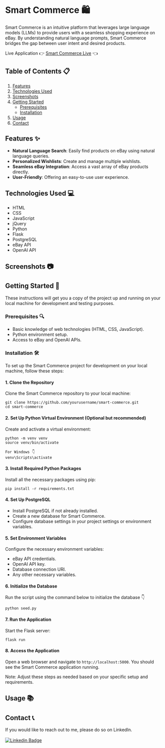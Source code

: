 # Smart Commerce 🛍️

Smart Commerce is an intuitive platform that leverages large language models (LLMs) to provide users with a seamless shopping experience on eBay. By understanding natural language prompts, Smart Commerce bridges the gap between user intent and desired products.

Live Application 👉 [Smart Commerce Live](https://smart-commerce.onrender.com/) 👈

## Table of Contents 📋

1. [Features](#features)
2. [Technologies Used](#technologies-used)
3. [Screenshots](#screenshots)
4. [Getting Started](#getting-started)
    - [Prerequisites](#prerequisites)
    - [Installation](#installation)
5. [Usage](#usage)
6. [Contact](#contact)

## Features ✨

-   **Natural Language Search**: Easily find products on eBay using natural language queries.
-   **Personalized Wishlists**: Create and manage multiple wishlists.
-   **Seamless eBay Integration**: Access a vast array of eBay products directly.
-   **User-Friendly**: Offering an easy-to-use user experience.

## Technologies Used 💻

-   HTML
-   CSS
-   JavaScript
-   jQuery
-   Python
-   Flask
-   PostgreSQL
-   eBay API
-   OpenAI API

## Screenshots 📷

## Getting Started 🚀

These instructions will get you a copy of the project up and running on your local machine for development and testing purposes.

### Prerequisites 🔍

-   Basic knowledge of web technologies (HTML, CSS, JavaScript).
-   Python environment setup.
-   Access to eBay and OpenAI APIs.

### Installation 🛠️

To set up the Smart Commerce project for development on your local machine, follow these steps:

#### 1. Clone the Repository

Clone the Smart Commerce repository to your local machine:

```
git clone https://github.com/yourusername/smart-commerce.git
cd smart-commerce
```

#### 2. Set Up Python Virtual Environment (Optional but recommended)

Create and activate a virtual environment:

```
python -m venv venv
source venv/bin/activate

For Windows 👇
venv\Scripts\activate
```

#### 3. Install Required Python Packages

Install all the necessary packages using pip:

```
pip install -r requirements.txt
```

#### 4. Set Up PostgreSQL

-   Install PostgreSQL if not already installed.
-   Create a new database for Smart Commerce.
-   Configure database settings in your project settings or environment variables.

#### 5. Set Environment Variables

Configure the necessary environment variables:

-   eBay API credentials.
-   OpenAI API key.
-   Database connection URI.
-   Any other necessary variables.

#### 6. Initialize the Database

Run the script using the command below to initialize the database 👇

```
python seed.py
```

#### 7. Run the Application

Start the Flask server:

```
flask run
```

#### 8. Access the Application

Open a web browser and navigate to `http://localhost:5000`. You should see the Smart Commerce application running.

Note: Adjust these steps as needed based on your specific setup and requirements.

## Usage 📚

## Contact 📞

If you would like to reach out to me, please do so on LinkedIn.
<br>
<br>
[![Linkedin Badge](https://img.shields.io/badge/LinkedIn-0077B5?style=for-the-badge&logo=linkedin&logoColor=white)](https://www.linkedin.com/in/anirudh-vadlamani/)
